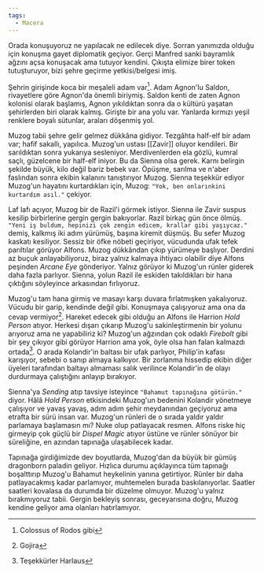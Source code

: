 ```yaml
---  
tags:  
  - Macera  
---  
```

  
Orada konuşuyoruz ne yapılacak ne edilecek diye. Sorran yanımızda olduğu için konuşma gayet diplomatik geçiyor. Gerçi Manfred sanki bayramlık ağzını açsa konuşacak ama tutuyor kendini. Çıkışta elimize birer token tutuşturuyor, bizi şehre geçirme yetkisi/belgesi imiş.  
  
Şehrin girişinde koca bir meşaleli adam var[^1]. Adam Agnon'lu Saldon, rivayetlere göre Agnon'da önemli biriymiş. Saldon kenti de zaten Agnon kolonisi olarak başlamış, Agnon yıkıldıktan sonra da o kültürü yaşatan şehirlerden biri olarak kalmış. Girişte bir ana yolu var. Yanlarda kırmızı yeşil renklere boyalı sütunlar, araları döşenmiş yol.  
  
Muzog tabii şehre gelir gelmez dükkâna gidiyor. Tezgâhta half-elf bir adam var; hafif sakallı, yapılıca. Muzog'un ustası [[Zavir]] oluyor kendileri. Bir sarıldıktan sonra yukarıya sesleniyor. Merdivenlerden ela gözlü, kumral saçlı, güzelcene bir half-elf iniyor. Bu da Sienna olsa gerek. Karnı belirgin şekilde büyük, kilo değil bariz bebek var. Öpüşme, sarılma ve n'aber faslından sonra ekibin kalanını tanıştırıyor Muzog. Sienna teşekkür ediyor Muzog'un hayatını kurtardıkları için, Muzog: `"Yok, ben onlarınkini kurtardım asıl."` çekiyor.  
  
Laf lafı açıyor, Muzog bir de Razil'i görmek istiyor. Sienna ile Zavir suspus kesilip birbirlerine gergin gergin bakıyorlar. Razil birkaç gün önce ölmüş. `"Yeni iş buldum, hepinizi çok zengin edicem, krallar gibi yaşıycaz."` demiş, kalkmış iki adım yürümüş, başına kiremit düşmüş. Bu sefer Muzog kaskatı kesiliyor. Sessiz bir öfke nöbeti geçiriyor, vücudunda ufak tefek parıltılar görüyor Alfons. Muzog dükkândan çıkıp yürümeye başlıyor. Derdini az buçuk anlayabiliyoruz, biraz yalnız kalmaya ihtiyacı olabilir diye Alfons peşinden *Arcane Eye* gönderiyor. Yalnız görüyor ki Muzog'un rünler giderek daha fazla parlıyor. Sienna, yolun Razil ile eskiden takıldıkları bir hana çıktığını söyleyince arkasından fırlıyoruz.  
  
Muzog'u tam hana girmiş ve masayı karşı duvara fırlatmışken yakalıyoruz. Vücudu bir garip, kendinde değil gibi. Konuşmaya çalışıyoruz ama ona da cevap vermiyor[^2]. Hareket edecek gibi olduğu an Alfons ile Harrion *Hold Person* atıyor. Herkesi dışarı çıkarıp Muzog'u sakinleştirmenin bir yolunu arıyoruz ama ne yapabiliriz ki? Muzog'un ağzından çok odaklı *Firebolt* gibi bir şey çıkıyor gibi görüyor Harrion ama yok, öyle olsa han falan kalmazdı ortada[^3]. O arada Kolandir'in baltası bir ufak parlıyor, Philip'in kafası karışıyor, sebebi o sanıp almaya kalkıyor. Bir zorlanma hissedip ekibin diğer üyeleri tarafından baltayı almaması salık verilince Kolandir'in de olayı durdurmaya çalıştığını anlayıp bırakıyor.  
  
Sienna'ya *Sending* atıp tavsiye isteyince `"Bahamut tapınağına götürün."` diyor. Hâlâ *Hold Person* etkisindeki Muzog'un bedenini Kolandir yönetmeye çalışıyor ve yavaş yavaş, adım adım şehir meydanından geçiyoruz ama etrafta bir sürü insan var. Muzog'un rünleri de o sırada yaldır yaldır parlamaya başlamasın mı? Nuke olup patlayacak resmen. Alfons riske hiç girmeyip çok güçlü bir *Dispel Magic* atıyor üstüne ve rünler sönüyor bir süreliğine, en azından tapınağa ulaşabilecek kadar.  
  
Tapınağa girdiğimizde dev boyutlarda, Muzog'dan da büyük bir gümüş dragonborn paladin geliyor. Hızlıca durumu açıklayınca tüm tapınağı boşalttırıp Muzog'u Bahamut heykelinin yanına getirtiyor. Rünler bir daha patlayacakmış kadar parlamıyor, muhtemelen burada baskılanıyorlar. Saatler saatleri kovalasa da durumda bir düzelme olmuyor. Muzog'u yalnız bırakmıyoruz tabii. Gergin bekleyiş sonrası, geceyarısına doğru, Muzog kendine geliyor ama olanları hatırlamıyor.  
  
[^1]: Colossus of Rodos gibi  
[^2]: Gojira  
[^3]: Teşekkürler Harlaus